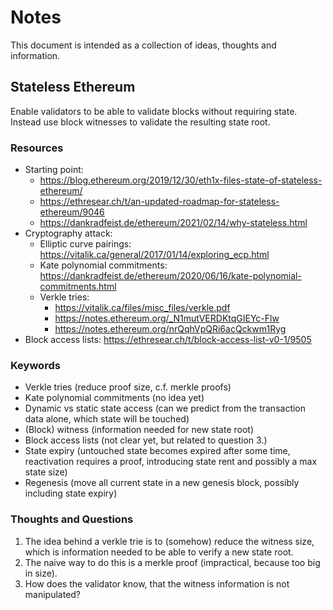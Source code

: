 # Notes

This document is intended as a collection of ideas, thoughts and information.

## Stateless Ethereum

Enable validators to be able to validate blocks without requiring state. Instead 
use block witnesses to validate the resulting state root.

### Resources

- Starting point: 
    - https://blog.ethereum.org/2019/12/30/eth1x-files-state-of-stateless-ethereum/
    - https://ethresear.ch/t/an-updated-roadmap-for-stateless-ethereum/9046
    - https://dankradfeist.de/ethereum/2021/02/14/why-stateless.html
- Cryptography attack:
    - Elliptic curve pairings: https://vitalik.ca/general/2017/01/14/exploring_ecp.html
    - Kate polynomial commitments: https://dankradfeist.de/ethereum/2020/06/16/kate-polynomial-commitments.html
    - Verkle tries: 
        - https://vitalik.ca/files/misc_files/verkle.pdf
        - https://notes.ethereum.org/_N1mutVERDKtqGIEYc-Flw
        - https://notes.ethereum.org/nrQqhVpQRi6acQckwm1Ryg
- Block access lists: https://ethresear.ch/t/block-access-list-v0-1/9505

### Keywords

- Verkle tries (reduce proof size, c.f. merkle proofs)
- Kate polynomial commitments (no idea yet)
- Dynamic vs static state access (can we predict from the transaction data alone, which state will be touched)
- (Block) witness (information needed for new state root)
- Block access lists (not clear yet, but related to question 3.)
- State expiry (untouched state becomes expired after some time, reactivation requires a proof, introducing state rent and possibly a max state size)
- Regenesis (move all current state in a new genesis block, possibly including state expiry)

### Thoughts and Questions

1. The idea behind a verkle trie is to (somehow) reduce the witness size, which is information needed to be able to verify a new state root.
2. The naive way to do this is a merkle proof (impractical, because too big in size).
3. How does the validator know, that the witness information is not manipulated?
